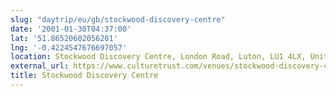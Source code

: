 ```yaml
---
slug: "daytrip/eu/gb/stockwood-discovery-centre"
date: '2001-01-30T04:37:00'
lat: '51.86520602056201'
lng: '-0.4224547676697057'
location: Stockwood Discovery Centre, London Road, Luton, LU1 4LX, United Kingdom
external_url: https://www.culturetrust.com/venues/stockwood-discovery-centre
title: Stockwood Discovery Centre
---
```



